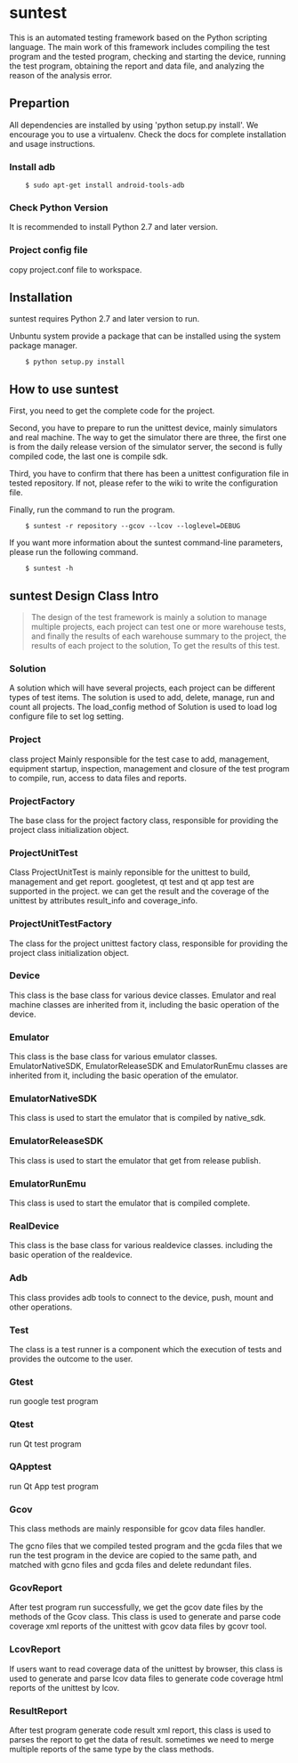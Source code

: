 # suntest

This is an automated testing framework based on the Python scripting language. The main work of this framework includes compiling the test program and the tested program, checking and starting the device, running the test program, obtaining the report and data file, and analyzing the reason of the analysis error.

## Prepartion

All dependencies are installed by using 'python setup.py install'. We encourage you to use a virtualenv. Check the docs for complete installation and usage instructions.

### Install adb

        $ sudo apt-get install android-tools-adb

### Check Python Version

  It is recommended to install Python 2.7 and later version.

### Project config file

  copy project.conf file to workspace.

## Installation
suntest requires Python 2.7 and later version to run.

Unbuntu system provide a package that can be installed using the system package manager.

        $ python setup.py install

## How to use suntest
First, you need to get the complete code for the project.

Second, you have to prepare to run the unittest device, mainly simulators and real machine. The way to get the simulator there are three, the first one is from the daily release version of the simulator server, the second is fully compiled code, the last one is compile sdk.

Third, you have to confirm that there has been a unittest configuration file in tested repository. If not, please refer to the wiki to write the configuration file.

Finally, run the command to run the program.

        $ suntest -r repository --gcov --lcov --loglevel=DEBUG
If you want more information about the suntest command-line parameters, please run the following command.

        $ suntest -h

## suntest Design Class Intro
> The design of the test framework is mainly a solution to manage multiple projects, each project can test one or more warehouse tests, and finally the results of each warehouse summary to the project, the results of each project to the solution, To get the results of this test.

### Solution

A solution which will have several projects, each project can be different types of test items. The solution is used to add, delete, manage, run and count all projects. The load_config method of Solution is used to load log configure file to set log setting.

### Project

class project Mainly responsible for the test case to add, management, equipment startup, inspection, management and closure of the test program to compile, run, access to data files and reports.

### ProjectFactory

The base class for the project factory class, responsible for providing the project class initialization object.

### ProjectUnitTest

Class ProjectUnitTest is mainly reponsible for the unittest to build, management and get report. googletest, qt test and qt app test are supported in the project. we can get the result and the coverage of the unittest by attributes result_info and coverage_info.

### ProjectUnitTestFactory

The class for the project unittest factory class, responsible for providing the project class initialization object.

### Device

This class is the base class for various device classes. Emulator and real machine classes are inherited from it, including the basic operation of the device.

### Emulator

This class is the base class for various emulator classes. EmulatorNativeSDK, EmulatorReleaseSDK and EmulatorRunEmu classes are inherited from it, including the basic operation of the emulator.

### EmulatorNativeSDK

This class is used to start the emulator that is compiled by native_sdk.

### EmulatorReleaseSDK

This class is used to start the emulator that get from release publish.

### EmulatorRunEmu

This class is used to start the emulator that is compiled complete.

### RealDevice

This class is the base class for various realdevice classes. including the basic operation of the realdevice.

### Adb

This class provides adb tools to connect to the device, push, mount and other operations.

### Test

The class is a test runner is a component which the execution of tests and provides the outcome to the user. 

### Gtest

run google test program

### Qtest

run Qt test program

### QApptest

run Qt App test program

### Gcov

This class methods are mainly responsible for gcov data files handler. 

The gcno files that we compiled tested program and the gcda files that we run the test program in the device are copied to the same path, and matched with gcno files and gcda files and delete redundant files.

### GcovReport

After test program run successfully, we get the gcov date files by the methods of the Gcov class. This class is used to generate and parse code coverage xml reports of the unittest with gcov data files by gcovr tool. 

### LcovReport

If users want to read coverage data of the unittest by browser, this class is used to generate and parse lcov data files to generate code coverage html reports of the unittest by lcov.

### ResultReport

After test program generate code result xml report, this class is used to parses the report to get the data of result. sometimes we need to merge multiple reports of the same type by the class methods.

